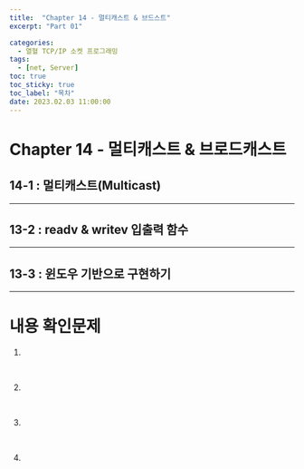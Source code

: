 ```yaml
---
title:  "Chapter 14 - 멀티캐스트 & 브드스트"
excerpt: "Part 01"

categories:
  - 열혈 TCP/IP 소켓 프로그래밍
tags:
  - [net, Server]
toc: true
toc_sticky: true
toc_label: "목차"
date: 2023.02.03 11:00:00
---
```


# Chapter 14 - 멀티캐스트 & 브로드캐스트

## 14-1 : 멀티캐스트(Multicast)

***

## 13-2 : readv & writev 입출력 함수

***

## 13-3 : 윈도우 기반으로 구현하기

***

# 내용 확인문제

1. 

<br/>

2. 

<br/>

3. 

<br/>

4. 